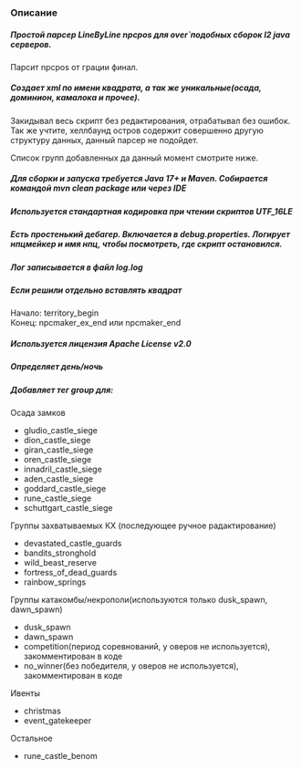 ### Описание
##### Простой парсер LineByLine npcpos для over`подобных сборок l2 java серверов.
Парсит npcpos от грации финал.

##### Создает xml по имени квадрата, а так же уникальные(осада, доминион, камалока и прочее).


Закидывал весь скрипт без редактирования, отрабатывал без ошибок.\
Так же учтите, хеллбаунд остров содержит совершенно другую структуру данных, данный парсер не подойдет. 

Список групп добавленных да данный момент смотрите ниже.

##### Для сборки и запуска требуется Java 17+ и Maven. Собирается командой mvn clean package или через IDE
##### Используется стандартная кодировка при чтении скриптов UTF_16LE
##### Есть простенький дебагер. Включается в debug.properties. Логирует нпцмейкер и имя нпц, чтобы посмотреть, где скрипт остановился.
##### Лог записывается в файл log.log

##### Если решили отдельно вставлять квадрат
 Начало: territory_begin \
 Конец: npcmaker_ex_end или npcmaker_end

##### Используется лицензия Apache License v2.0

##### Определяет день/ночь

##### Добавляет тег group для:
Осада замков
- gludio_castle_siege
- dion_castle_siege
- giran_castle_siege
- oren_castle_siege
- innadril_castle_siege
- aden_castle_siege
- goddard_castle_siege
- rune_castle_siege
- schuttgart_castle_siege

Группы захватываемых КХ (последующее ручное радактирование)
- devastated_castle_guards
- bandits_stronghold
- wild_beast_reserve
- fortress_of_dead_guards
- rainbow_springs

Группы катакомбы/некрополи(используются только dusk_spawn, dawn_spawn)
- dusk_spawn
- dawn_spawn
- competition(период соревнований, у оверов не используется), закомментирован в коде
- no_winner(без победителя, у оверов не используется), закомментирован в коде

Ивенты
- christmas
- event_gatekeeper

Остальное 
 - rune_castle_benom


